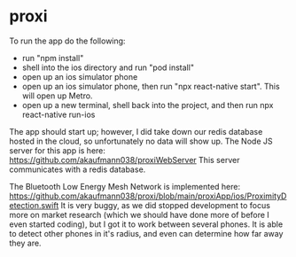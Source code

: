 # proxi
To run the app do the following:
- run "npm install"
- shell into the ios directory and run "pod install"
- open up an ios simulator phone
- open up an ios simulator phone, then run "npx react-native start". This will open up Metro.
- open up a new terminal, shell back into the project, and then run npx react-native run-ios

The app should start up; however, I did take down our redis database hosted in the cloud, so unfortunately no data will show up. The Node JS server for this app is here: https://github.com/akaufmann038/proxiWebServer 
This server communicates with a redis database.

The Bluetooth Low Energy Mesh Network is implemented here: https://github.com/akaufmann038/proxi/blob/main/proxiApp/ios/ProximityDetection.swift 
It is very buggy, as we did stopped development to focus more on market research (which we should have done more of before I even started coding), 
but I got it to work between several phones. It is able to detect other phones in it's radius, and even can determine how far away they are.
